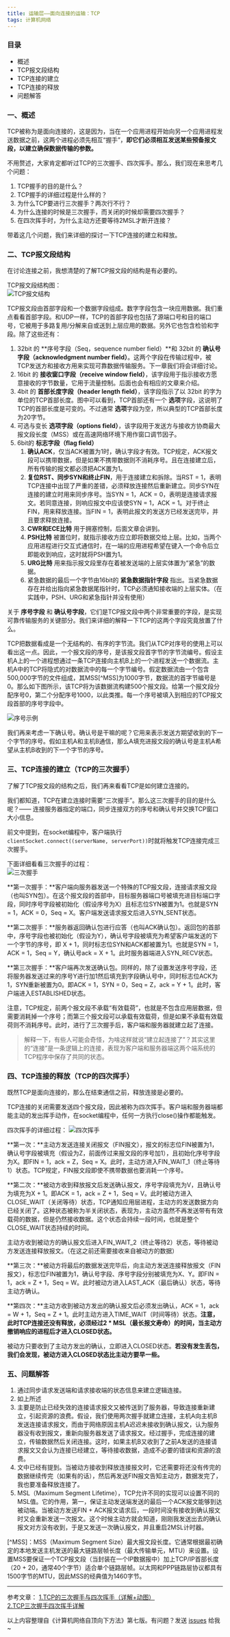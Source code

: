 ```yaml
---
title: 运输层——面向连接的运输：TCP
tags: 计算机网络
---
```


### 目录

* 概述
* TCP报文段结构
* TCP连接的建立
* TCP连接的释放
* 问题解答

### 一、概述

TCP被称为是面向连接的，这是因为，当在一个应用进程开始向另一个应用进程发送数据之前，这两个进程必须先相互“握手”，**即它们必须相互发送某些预备报文段，以建立确保数据传输的参数。**

不用赘述，大家肯定都听过TCP的三次握手、四次挥手。那么，我们现在来思考几个问题：
1. TCP握手的目的是什么？
2. TCP握手的详细过程是什么样的？
3. 为什么TCP要进行三次握手？两次行不行？
4. 为什么连接的时候是三次握手，而关闭的时候却需要四次握手？
5. 在四次挥手时，为什么主动方还要等待2MSL才断开连接？

带着这几个问题，我们来详细的探讨一下TCP连接的建立和释放。

### 二、TCP报文段结构

在讨论连接之前，我想清楚的了解TCP报文段的结构是有必要的。

TCP报文段结构图：  
![TCP报文结构](/images/network/TCP报文结构.png)

TCP报文段由首部字段和一个数据字段组成。数字字段包含一块应用数据。我们重点看看首部字段。和UDP一样，TCP的首部字段也包括了源端口号和目的端口号，它被用于多路复用/分解来自或送到上层应用的数据。另外它也包含检验和字段。除了这些还有：

1. 32bit 的 **序号字段（Seq，sequence number field）**和 32bit 的 **确认号字段（acknowledgment number field）**。这两个字段在传输过程中，被TCP发送方和接收方用来实现可靠数据传输服务。下一章我们将会详细讨论。
2. 16bit 的 **接收窗口字段（receive window field）**，该字段用于指示接收方愿意接收的字节数量，它用于流量控制。后面也会有相应的文章来介绍。
3. 4bit 的 **首部长度字段（header length field）**，该字段指示了以 32bit 的字为单位的TCP首部长度。图中可以看到，TCP首部还有一个 **选项**字段，这说明了TCP的首部长度是可变的。不过通常 **选项**字段为空，所以典型的TCP首部长度为20字节。
4. 可选与变长 **选项字段（options field）**，该字段用于发送方与接收方协商最大报文段长度（MSS）或在高速网络环境下用作窗口调节因子。
5. 6bit的 **标志字段（flag field）**
    1. **确认ACK**，仅当ACK被置为1时，确认字段才有效。TCP规定，ACK报文段可以携带数据，但是如果不携带数据则不消耗序号。且在连接建立后，所有传输的报文都必须把ACK置为1。
    2. **复位RST、同步SYN和终止FIN**，用于连接建立和拆除。当RST = 1，表明TCP连接中出现了严重的差错，必须释放连接然后重新建立。同步SYN在连接的建立时用来同步序号。当SYN = 1，ACK = 0，表明是连接请求报文。若同意连接，则响应报文中应该使SYN = 1，ACK = 1。对于终止FIN，用来释放连接。当FIN = 1，表明此报文的发送方已经发送完毕，并且要求释放连接。
    3. **CWR和ECE比特** 用于拥塞控制，后面文章会讲到。
    4. **PSH比特** 被置位时，就指示接收方应立即将数据交给上层。比如，当两个应用进程进行交互式通信时，在一端的应用进程希望在键入一个命令后立即能收到响应，这时就将PSH置为1。
    5. **URG比特** 用来指示报文段里存在着被发送端的上层实体置为“紧急”的数据。
    6. 紧急数据的最后一个字节由16bit的 **紧急数据指针字段** 指出。当紧急数据存在并给出指向紧急数据尾指针时，TCP必须通知接收端的上层实体。（在实践中，PSH、URG和紧急指针并没有使用）

关于 **序号字段** 和 **确认号字段**，它们是TCP报文段中两个非常重要的字段，是实现可靠传输服务的关键部分。我们来详细的解释一下TCP的这两个字段究竟放置了什么。

TCP把数据看成是一个无结构的、有序的字节流。我们从TCP对序号的使用上可以看出这一点。因此，一个报文段的序号，是该报文段首字节的字节流编号。假设主机A上的一个进程想通过一条TCP连接向主机B上的一个进程发送一个数据流。主机A中的TCP将隐式的对数据流中的每一个字节编号。假定数据流由一个包含500,000字节的文件组成，其MSS[^MSS]为1000字节，数据流的首字节编号是0。那么如下图所示，该TCP将为该数据流构建500个报文段。给第一个报文段分配序号0，第二个分配序号1000，以此类推。每一个序号被填入到相应的TCP报文段首部的序号字段中。

![序号示例](/images/network/序号示例.png)

我们再来考虑一下确认号。确认号是干嘛的呢？它用来表示发送方期望收到的下一个字节的序号。假如主机A和主机B通信，那么A填充进报文段的确认号是主机A希望从主机B收到的下一个字节的序号。


### 三、TCP连接的建立（TCP的三次握手）

了解了TCP报文段的结构之后，我们再来看看TCP是如何建立连接的。

我们都知道，TCP在建立连接时需要“三次握手”。那么这三次握手的目的是什么呢？—— 连接服务器指定的端口，同步连接双方的序号和确认号并交换TCP窗口大小信息。

前文中提到，在socket编程中，客户端执行`clientSocket.connect((serverName, serverPort))`时就将触发TCP连接完成三次握手。

下面详细看看三次握手的过程：  
![三次握手](/images/network/TCP三次握手.png)

**第一次握手：**客户端向服务器发送一个特殊的TCP报文段，连接请求报文段（也叫SYN包）。在这个报文段的首部中，目标服务器端口号被填充进目标端口字段，同时序号字段被初始化（假设序号为X）且标志位SYN被置为1。也就是SYN = 1，ACK = 0，Seq = X。客户端发送请求报文后进入SYN_SENT状态。

**第二次握手：**服务器返回确认包进行应答（也叫ACK确认包）。返回包的首部中，序号字段也被初始化（假设为Y），确认号字段被填充为希望客户端发送的下一个字节的序号，即 X + 1，同时标志位SYN和ACK都被置为1。也就是SYN = 1，ACK = 1，Seq = Y，确认号ack = X + 1。此时服务器端进入SYN_RECV状态。

**第三次握手：**客户端再次发送确认包。同样的，除了设置发送序号字段，还将服务器发送过来的序号Y进行加1然后填充到字段确认号中，同时标志位ACK为1，SYN重新被置为0。即ACK = 1，SYN = 0，Seq = Z，ack = Y + 1。此时，客户端进入ESTABLISHED状态。

注意，TCP规定，前两个报文段不承载“有效载荷”，也就是不包含应用层数据，但需要消耗掉一个序号；而第三个报文段可以承载有效载荷，但是如果不承载有效载荷则不消耗序号。此时，进行了三次握手后，客户端和服务器就建立起了连接。

>解释一下，有些人可能会奇怪，为啥这样就说“建立起连接了”？其实这里的“连接”是一条逻辑上的连接，表现为客户端和服务器端这两个端系统的TCP程序中保存了共同的状态。

### 四、TCP连接的释放（TCP的四次挥手）

既然TCP是面向连接的，那么在结束通信之前，释放连接是必要的。

TCP连接的关闭需要发送四个报文段，因此被称为四次挥手。客户端和服务器端都能主动的发出挥手动作，在socket编程中，任何一方执行close()操作都能触发。

四次挥手的详细过程：
![四次挥手](/images/network/四次挥手.png)

**第一次：**主动方发送连接关闭报文（FIN报文），报文的标志位FIN被置为1，确认号字段被填充（假设为Z，前面传过来报文段的序号加1），且初始化序号字段为X。即FIN = 1，ack = Z，Seq = X。此时，主动方进入FIN_WAIT_1（终止等待1）状态。TCP规定，FIN报文段即使不携带数据也要消耗一个序号。

**第二次：**被动方收到释放报文后发送确认报文，序号字段填充为V，且确认号为填充为X + 1。即ACK = 1，ack = Z + 1，Seq = V。此时被动方进入CLOSE_WAIT（关闭等待）状态，TCP通知应用层进程，主动方的发送数据方向已经关闭了。这种状态被称为半关闭状态，表现为，主动方虽然不再发送带有有效载荷的数据，但是仍然接收数据。这个状态会持续一段时间，也就是整个CLOSE_WAIT状态持续的时间。

主动方收到被动方的确认报文后进入FIN_WAIT_2（终止等待2）状态，等待被动方发送连接释放报文。（在这之前还需要接收来自被动方的数据）

**第三次：**被动方将最后的数据发送完毕后，向主动方发送连接释放报文（FIN报文），标志位FIN被置为1，确认号字段、序号字段分别被填充为X、Y。即FIN = 1，ack = Z + 1，Seq = W。此时被动方进入LAST_ACK（最后确认）状态，等待主动方确认。

**第四次：**主动方收到被动方发出的确认报文后必须发出确认，ACK = 1，ack = W + 1，Seq = Z + 1。此时主动方进入TIME_WAIT（时间等待）状态。**注意，此时TCP连接还没有释放，必须经过2 * MSL（最长报文寿命）的时间，当主动方撤销响应的进程后才进入CLOSED状态。**

被动方只要收到了主动方发出的确认，立即进入CLOSED状态。**若没有发生丢包，我们会发现，被动方进入CLOSED状态比主动方要早一些。**

### 五、问题解答

1. 通过同步请求发送端和请求接收端的状态信息来建立逻辑连接。
2. 如上所述
3. 主要是防止已经失效的连接请求报文又被传送到了服务器，导致连接重新建立，引起资源的浪费。假设，我们使用两次握手就建立连接，主机A向主机B发送连接请求报文，而由于网络原因主机A迟迟未接收到确认报文，认为服务器没有收到报文，重新向服务器发送了请求报文。经过握手，完成连接的建立，传输数据然后关闭连接。这时，如果主机B又收到了之前A发送的连接请求报文又会认为连接已经建立，等待接收数据，造成不必要的错误和资源的浪费。
4. 文中已经有提到。当被动方接收到释放连接报文时，它还需要将还没有传完的数据继续传完（如果有的话），然后再发送FIN报文告知主动方，数据发完了，我也要准备释放连接了。
5. MSL（Maximum Segment Lifetime），TCP允许不同的实现可以设置不同的MSL值。它的作用，第一，保证主动发送端发送的最后一个ACK报文能够到达被动端。当被动方发送FIN + ACK报文请求后，一段时间没有接收到确认报文时又会重新发送一次报文。这个时候主动方就会知道，刚刚我发送出去的确认报文对方没有收到，于是又发送一次确认报文，并且重启2MSL计时器。

[^MSS]：MSS（Maximum Segment Size）最大报文段长度。它通常根据最初确定的本地发送主机发送的最大链路层帧长度（最大传输单元，MTU）来设置。设置MSS要保证一个TCP报文段（当封装在一个IP数据报中）加上TCP/IP首部长度（20 + 20，通常40个字节）适合单个链路层帧。以太网和PPP链路层协议都具有1500字节的MTU，因此MSS的经典值为1460字节。

---
参考文章：
[1.TCP的三次握手与四次挥手（详解+动图）](https://blog.csdn.net/qzcsu/article/details/72861891)  
[2.TCP三次握手四次挥手详解](https://www.cnblogs.com/zmlctt/p/3690998.html)

以上内容整理自《计算机网络自顶向下方法》第七版。有问题？发送 [issues](https://syt-honey.github.io/about/) 给我~
